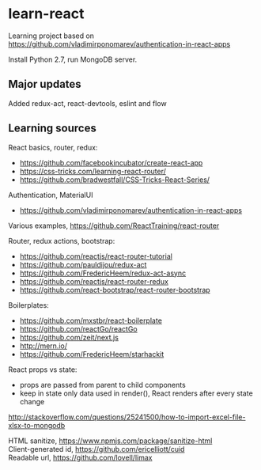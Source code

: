 # learn-react
Learning project based on https://github.com/vladimirponomarev/authentication-in-react-apps

Install Python 2.7, run MongoDB server.

## Major updates
Added redux-act, react-devtools, eslint and flow

## Learning sources
React basics, router, redux:
* https://github.com/facebookincubator/create-react-app
* https://css-tricks.com/learning-react-router/
* https://github.com/bradwestfall/CSS-Tricks-React-Series/

Authentication, MaterialUI
* https://github.com/vladimirponomarev/authentication-in-react-apps

Various examples, https://github.com/ReactTraining/react-router

Router, redux actions, bootstrap:
* https://github.com/reactjs/react-router-tutorial
* https://github.com/pauldijou/redux-act
* https://github.com/FredericHeem/redux-act-async
* https://github.com/reactjs/react-router-redux
* https://github.com/react-bootstrap/react-router-bootstrap

Boilerplates:
* https://github.com/mxstbr/react-boilerplate
* https://github.com/reactGo/reactGo
* https://github.com/zeit/next.js
* http://mern.io/
* https://github.com/FredericHeem/starhackit

React props vs state:
- props are passed from parent to child components
- keep in state only data used in render(), React renders after every state change

http://stackoverflow.com/questions/25241500/how-to-import-excel-file-xlsx-to-mongodb

HTML sanitize, https://www.npmjs.com/package/sanitize-html  
Client-generated id, https://github.com/ericelliott/cuid  
Readable url, https://github.com/lovell/limax  
